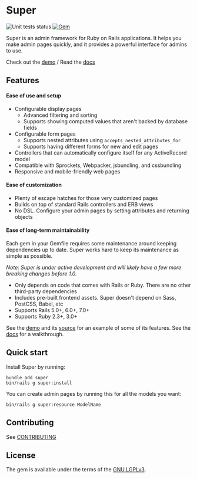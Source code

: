 # Super

![Unit tests status](https://github.com/superadministration/super/workflows/Unit%20tests/badge.svg?branch=main)
[![Gem](https://img.shields.io/gem/v/super)][gem]

Super is an admin framework for Ruby on Rails applications. It helps you make
admin pages quickly, and it provides a powerful interface for admins to use.

Check out the [demo][demo] / Read the [docs][docs]


## Features

#### Ease of use and setup

* Configurable display pages
    * Advanced filtering and sorting
    * Supports showing computed values that aren't backed by database fields
* Configurable form pages
    * Supports nested attributes using `accepts_nested_attributes_for`
    * Supports having different forms for new and edit pages
* Controllers that can automatically configure itself for any ActiveRecord model
* Compatible with Sprockets, Webpacker, jsbundling, and cssbundling
* Responsive and mobile-friendly web pages

#### Ease of customization

* Plenty of escape hatches for those very customized pages
* Builds on top of standard Rails controllers and ERB views
* No DSL. Configure your admin pages by setting attributes and returning objects

#### Ease of long-term maintainability

Each gem in your Gemfile requires some maintenance around keeping dependencies
up to date. Super works hard to keep its maintenance as simple as possible.

*Note: Super is under active development and will likely have a few more
breaking changes before 1.0.*

* Only depends on code that comes with Rails or Ruby. There are no other
  third-party dependencies
* Includes pre-built frontend assets. Super doesn't depend on Sass, PostCSS,
  Babel, etc
* Supports Rails 5.0+, 6.0+, 7.0+
* Supports Ruby 2.3+, 3.0+


See the [demo][demo] and its [source][demo_source] for an example of some of its
features. See the [docs][docs] for a walkthrough.


## Quick start

Install Super by running:

```
bundle add super
bin/rails g super:install
```

You can create admin pages by running this for all the models you want:

```
bin/rails g super:resource ModelName
```


## Contributing

See [CONTRIBUTING](./CONTRIBUTING.md)


## License

The gem is available under the terms of the [GNU LGPLv3](./LICENSE).


[gem]: https://rubygems.org/gems/super
[discussions]: https://github.com/superadministration/super/discussions
[docs]: https://superadministration.github.io/
[demo]: https://superdemo.zachahn.com/admin
[demo_source]: https://github.com/superadministration/super_demo
